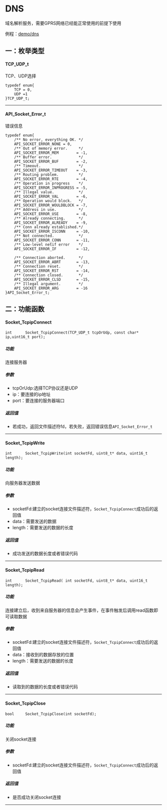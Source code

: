 DNS
====

域名解析服务，需要GPRS网络已经能正常使用的前提下使用

例程：[demo/dns](https://github.com/Ai-Thinker-Open/GPRS_C_SDK/blob/master/demo/dns/src/demo_dns.c)


## 一：枚举类型

#### TCP_UDP_t

TCP、UDP选择

```
typedef enum{
    TCP = 0,
    UDP =1
}TCP_UDP_t;
```

---

#### API_Socket_Error_t

错误信息

```
typedef enum{
    /** No error, everything OK. */
    API_SOCKET_ERROR_NONE = 0,
    /** Out of memory error.     */
    API_SOCKET_ERROR_MEM        = -1,
    /** Buffer error.            */
    API_SOCKET_ERROR_BUF        = -2,
    /** Timeout.                 */
    API_SOCKET_ERROR_TIMEOUT    = -3,
    /** Routing problem.         */
    API_SOCKET_ERROR_RTE        = -4,
    /** Operation in progress    */
    API_SOCKET_ERROR_INPROGRESS = -5,
    /** Illegal value.           */
    API_SOCKET_ERROR_VAL        = -6,
    /** Operation would block.   */
    API_SOCKET_ERROR_WOULDBLOCK = -7,
    /** Address in use.          */
    API_SOCKET_ERROR_USE        = -8,
    /** Already connecting.      */
    API_SOCKET_ERROR_ALREADY    = -9,
    /** Conn already established.*/
    API_SOCKET_ERROR_ISCONN     = -10,
    /** Not connected.           */
    API_SOCKET_ERROR_CONN       = -11,
    /** Low-level netif error    */
    API_SOCKET_ERROR_IF         = -12,

    /** Connection aborted.      */
    API_SOCKET_ERROR_ABRT       = -13,
    /** Connection reset.        */
    API_SOCKET_ERROR_RST        = -14,
    /** Connection closed.       */
    API_SOCKET_ERROR_CLSD       = -15,
    /** Illegal argument.        */
    API_SOCKET_ERROR_ARG        = -16
}API_Socket_Error_t;
```


## 二：功能函数


#### Socket_TcpipConnect

```
int      Socket_TcpipConnect(TCP_UDP_t tcpOrUdp, const char* ip,uint16_t port);
```

##### 功能

连接服务器

##### 参数

* tcpOrUdp:选择TCP协议还是UDP
* ip：要连接的ip地址
* port：要连接的服务器端口

##### 返回值

* 若成功，返回文件描述符fd，若失败，返回错误信息`API_Socket_Error_t`

---

#### Socket_TcpipWrite

```
int      Socket_TcpipWrite(int socketFd, uint8_t* data, uint16_t length);
```

##### 功能

向服务器发送数据

##### 参数

* socketFd:建立的socket连接文件描述符，`Socket_TcpipConnect`成功后的返回值
* data：需要发送的数据
* length：需要发送的数据的长度

##### 返回值

* 成功发送的数据长度或者错误代码

---

#### Socket_TcpipRead

```
int      Socket_TcpipRead( int socketFd, uint8_t* data, uint16_t length);
```

##### 功能

连接建立后，收到来自服务器的信息会产生事件，在事件触发后调用read函数即可读取数据

##### 参数

* socketFd:建立的socket连接文件描述符，`Socket_TcpipConnect`成功后的返回值
* data：接收到的数据存放的位置
* length：需要发送的数据的长度

##### 返回值

* 读取到的数据的长度或者错误代码

---

#### Socket_TcpipClose

```
bool     Socket_TcpipClose(int socketFd);
```

##### 功能

关闭socket连接

##### 参数

* socketFd:建立的socket连接文件描述符，`Socket_TcpipConnect`成功后的返回值

##### 返回值

* 是否成功关闭socket连接

---
